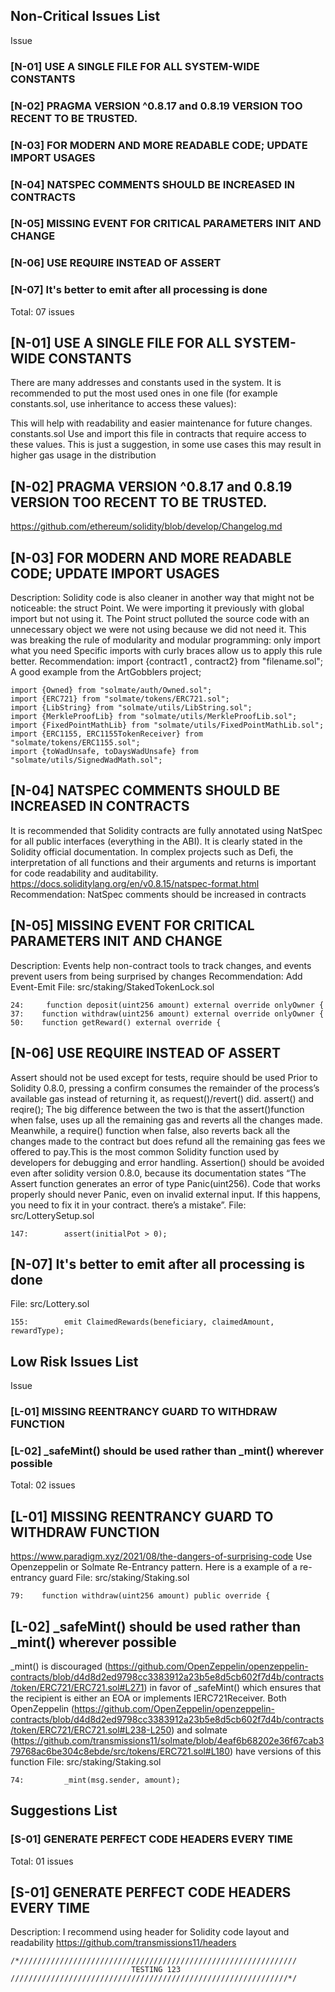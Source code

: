 ## Non-Critical Issues List
Issue 
### [N-01] USE A SINGLE FILE FOR ALL SYSTEM-WIDE CONSTANTS
### [N-02] PRAGMA VERSION ^0.8.17 and 0.8.19 VERSION TOO RECENT TO BE TRUSTED.
### [N-03] FOR MODERN AND MORE READABLE CODE; UPDATE IMPORT USAGES
### [N-04] NATSPEC COMMENTS SHOULD BE INCREASED IN CONTRACTS
### [N-05] MISSING EVENT FOR CRITICAL PARAMETERS INIT AND CHANGE
### [N-06] USE REQUIRE INSTEAD OF ASSERT
### [N-07] It's better to emit after all processing is done
Total:  07 issues

## [N-01] USE A SINGLE FILE FOR ALL SYSTEM-WIDE CONSTANTS
There are many addresses and constants used in the system. It is recommended to put the most used ones in one file (for example constants.sol, use inheritance to access these values):

This will help with readability and easier maintenance for future changes.
constants.sol
Use and import this file in contracts that require access to these values. This is just a suggestion, in some use cases this may result in higher gas usage in the distribution

## [N-02] PRAGMA VERSION ^0.8.17 and 0.8.19 VERSION TOO RECENT TO BE TRUSTED.
https://github.com/ethereum/solidity/blob/develop/Changelog.md

## [N-03] FOR MODERN AND MORE READABLE CODE; UPDATE IMPORT USAGES
Description:
Solidity code is also cleaner in another way that might not be noticeable: the struct Point. We were importing it previously with global import but not using it. The Point struct polluted the source code with an unnecessary object we were not using because we did not need it.
This was breaking the rule of modularity and modular programming: only import what you need Specific imports with curly braces allow us to apply this rule better.
Recommendation:
import {contract1 , contract2} from "filename.sol";
A good example from the ArtGobblers project;
```
import {Owned} from "solmate/auth/Owned.sol";
import {ERC721} from "solmate/tokens/ERC721.sol";
import {LibString} from "solmate/utils/LibString.sol";
import {MerkleProofLib} from "solmate/utils/MerkleProofLib.sol";
import {FixedPointMathLib} from "solmate/utils/FixedPointMathLib.sol";
import {ERC1155, ERC1155TokenReceiver} from "solmate/tokens/ERC1155.sol";
import {toWadUnsafe, toDaysWadUnsafe} from "solmate/utils/SignedWadMath.sol";
```

## [N-04] NATSPEC COMMENTS SHOULD BE INCREASED IN CONTRACTS
It is recommended that Solidity contracts are fully annotated using NatSpec for all public interfaces (everything in the ABI). It is clearly stated in the Solidity official documentation.
In complex projects such as Defi, the interpretation of all functions and their arguments and returns is important for code readability and auditability.
https://docs.soliditylang.org/en/v0.8.15/natspec-format.html
Recommendation:
NatSpec comments should be increased in contracts

## [N-05] MISSING EVENT FOR CRITICAL PARAMETERS INIT AND CHANGE
Description:
Events help non-contract tools to track changes, and events prevent users from being surprised by changes
Recommendation:
Add Event-Emit
File: src/staking/StakedTokenLock.sol
```
24:     function deposit(uint256 amount) external override onlyOwner {
37:    function withdraw(uint256 amount) external override onlyOwner {
50:    function getReward() external override {
```

## [N-06] USE REQUIRE INSTEAD OF ASSERT
Assert should not be used except for tests, require should be used
Prior to Solidity 0.8.0, pressing a confirm consumes the remainder of the process’s available gas instead of returning it, as request()/revert() did.
assert() and reqire();
The big difference between the two is that the assert()function when false, uses up all the remaining gas and reverts all the changes made.
Meanwhile, a require() function when false, also reverts back all the changes made to the contract but does refund all the remaining gas fees we offered to pay.This is the most common Solidity function used by developers for debugging and error handling.
Assertion() should be avoided even after solidity version 0.8.0, because its documentation states “The Assert function generates an error of type Panic(uint256). Code that works properly should never Panic, even on invalid external input. If this happens, you need to fix it in your contract. there’s a mistake”.
File: src/LotterySetup.sol
```
147:        assert(initialPot > 0);
```

## [N-07] It's better to emit after all processing is done
File: src/Lottery.sol 
```
155:        emit ClaimedRewards(beneficiary, claimedAmount, rewardType);
```

## Low Risk Issues List
Issue 
### [L-01] MISSING REENTRANCY GUARD TO WITHDRAW FUNCTION
### [L-02]  _safeMint() should be used rather than _mint() wherever possible
Total:  02 issues

## [L-01] MISSING REENTRANCY GUARD TO WITHDRAW FUNCTION
https://www.paradigm.xyz/2021/08/the-dangers-of-surprising-code
Use Openzeppelin or Solmate Re-Entrancy pattern.
Here is a example of a re-entrancy guard
File: src/staking/Staking.sol
```
79:    function withdraw(uint256 amount) public override {
```

## [L-02]  _safeMint() should be used rather than _mint() wherever possible
_mint() is discouraged (https://github.com/OpenZeppelin/openzeppelin-contracts/blob/d4d8d2ed9798cc3383912a23b5e8d5cb602f7d4b/contracts/token/ERC721/ERC721.sol#L271) in favor of _safeMint() which ensures that the recipient is either an EOA or implements IERC721Receiver. Both OpenZeppelin (https://github.com/OpenZeppelin/openzeppelin-contracts/blob/d4d8d2ed9798cc3383912a23b5e8d5cb602f7d4b/contracts/token/ERC721/ERC721.sol#L238-L250) and solmate (https://github.com/transmissions11/solmate/blob/4eaf6b68202e36f67cab379768ac6be304c8ebde/src/tokens/ERC721.sol#L180) have versions of this function
File: src/staking/Staking.sol
```
74:         _mint(msg.sender, amount);
```

## Suggestions List
### [S-01] GENERATE PERFECT CODE HEADERS EVERY TIME
Total: 01 issues

## [S-01] GENERATE PERFECT CODE HEADERS EVERY TIME
Description:
I recommend using header for Solidity code layout and readability
https://github.com/transmissions11/headers
```
/*//////////////////////////////////////////////////////////////
                           TESTING 123
//////////////////////////////////////////////////////////////*/
```
